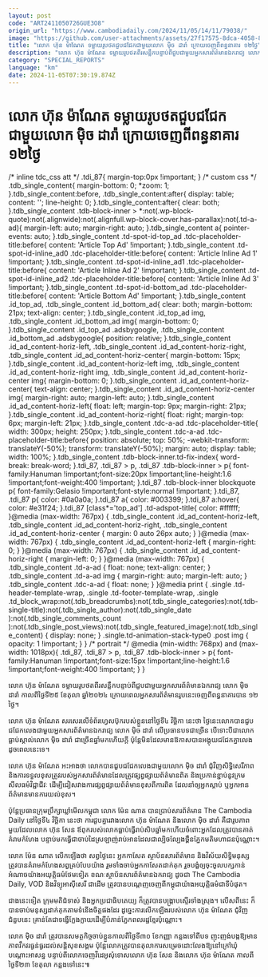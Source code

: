 ```yaml
---
layout: post
code: "ART2411050726GUE3O8"
origin_url: "https://www.cambodiadaily.com/2024/11/05/14/11/79038/"
image: "https://github.com/user-attachments/assets/27f17575-8dca-4058-8574-be8a367460ce"
title: "លោក ហ៊ុន ម៉ាណែត ទម្លាយ​រូបថត​ជួប​ជជែក​ជាមួយ​លោក ម៉ិច ដារ៉ា ក្រោយ​ចេញពី​ពន្ធនាគារ ១២​ថ្ងៃ"
description: "លោក ហ៊ុន ម៉ាណែត ទម្លាយ​រូបថត​ពីរ​សន្លឹក​បន្ទាប់ពី​ជួប​ជាមួយ​អ្នក​សារព័ត៌មាន​ឯករាជ្យ លោក ម៉ិច ដារ៉ា កាលពី​ថ្ងៃទី​២៥ ខែ​តុលា ឆ្នាំ​២០២៤ ក្រោយ​ពេល​អ្នក​សារព័ត៌មាន​រូប​នេះ​ចេញពី​ពន្ធនាគារ​បាន ១២​ថ្ងៃ។"
category: "SPECIAL_REPORTS"
language: "km"
date: 2024-11-05T07:30:19.874Z
---
```


# លោក ហ៊ុន ម៉ាណែត ទម្លាយ​រូបថត​ជួប​ជជែក​ជាមួយ​លោក ម៉ិច ដារ៉ា ក្រោយ​ចេញពី​ពន្ធនាគារ ១២​ថ្ងៃ

/\* inline tdc\_css att \*/ .tdi\_87{ margin-top:0px !important; } /\* custom css \*/ .tdb\_single\_content{ margin-bottom: 0; \*zoom: 1; }.tdb\_single\_content:before, .tdb\_single\_content:after{ display: table; content: ''; line-height: 0; }.tdb\_single\_content:after{ clear: both; }.tdb\_single\_content .tdb-block-inner > \*:not(.wp-block-quote):not(.alignwide):not(.alignfull.wp-block-cover.has-parallax):not(.td-a-ad){ margin-left: auto; margin-right: auto; }.tdb\_single\_content a{ pointer-events: auto; }.tdb\_single\_content .td-spot-id-top\_ad .tdc-placeholder-title:before{ content: 'Article Top Ad' !important; }.tdb\_single\_content .td-spot-id-inline\_ad0 .tdc-placeholder-title:before{ content: 'Article Inline Ad 1' !important; }.tdb\_single\_content .td-spot-id-inline\_ad1 .tdc-placeholder-title:before{ content: 'Article Inline Ad 2' !important; }.tdb\_single\_content .td-spot-id-inline\_ad2 .tdc-placeholder-title:before{ content: 'Article Inline Ad 3' !important; }.tdb\_single\_content .td-spot-id-bottom\_ad .tdc-placeholder-title:before{ content: 'Article Bottom Ad' !important; }.tdb\_single\_content .id\_top\_ad, .tdb\_single\_content .id\_bottom\_ad{ clear: both; margin-bottom: 21px; text-align: center; }.tdb\_single\_content .id\_top\_ad img, .tdb\_single\_content .id\_bottom\_ad img{ margin-bottom: 0; }.tdb\_single\_content .id\_top\_ad .adsbygoogle, .tdb\_single\_content .id\_bottom\_ad .adsbygoogle{ position: relative; }.tdb\_single\_content .id\_ad\_content-horiz-left, .tdb\_single\_content .id\_ad\_content-horiz-right, .tdb\_single\_content .id\_ad\_content-horiz-center{ margin-bottom: 15px; }.tdb\_single\_content .id\_ad\_content-horiz-left img, .tdb\_single\_content .id\_ad\_content-horiz-right img, .tdb\_single\_content .id\_ad\_content-horiz-center img{ margin-bottom: 0; }.tdb\_single\_content .id\_ad\_content-horiz-center{ text-align: center; }.tdb\_single\_content .id\_ad\_content-horiz-center img{ margin-right: auto; margin-left: auto; }.tdb\_single\_content .id\_ad\_content-horiz-left{ float: left; margin-top: 9px; margin-right: 21px; }.tdb\_single\_content .id\_ad\_content-horiz-right{ float: right; margin-top: 6px; margin-left: 21px; }.tdb\_single\_content .tdc-a-ad .tdc-placeholder-title{ width: 300px; height: 250px; }.tdb\_single\_content .tdc-a-ad .tdc-placeholder-title:before{ position: absolute; top: 50%; -webkit-transform: translateY(-50%); transform: translateY(-50%); margin: auto; display: table; width: 100%; }.tdb\_single\_content .tdb-block-inner.td-fix-index{ word-break: break-word; }.tdi\_87, .tdi\_87 > p, .tdi\_87 .tdb-block-inner > p{ font-family:Hanuman !important;font-size:20px !important;line-height:1.6 !important;font-weight:400 !important; }.tdi\_87 .tdb-block-inner blockquote p{ font-family:Gelasio !important;font-style:normal !important; }.tdi\_87, .tdi\_87 p{ color: #0a0a0a; }.tdi\_87 a{ color: #003399; }.tdi\_87 a:hover{ color: #e31f24; }.tdi\_87 \[class\*='top\_ad'\] .td-adspot-title{ color: #ffffff; }@media (max-width: 767px) { .tdb\_single\_content .id\_ad\_content-horiz-left, .tdb\_single\_content .id\_ad\_content-horiz-right, .tdb\_single\_content .id\_ad\_content-horiz-center { margin: 0 auto 26px auto; } }@media (max-width: 767px) { .tdb\_single\_content .id\_ad\_content-horiz-left { margin-right: 0; } }@media (max-width: 767px) { .tdb\_single\_content .id\_ad\_content-horiz-right { margin-left: 0; } }@media (max-width: 767px) { .tdb\_single\_content .td-a-ad { float: none; text-align: center; } .tdb\_single\_content .td-a-ad img { margin-right: auto; margin-left: auto; } .tdb\_single\_content .tdc-a-ad { float: none; } }@media print { .single .td-header-template-wrap, .single .td-footer-template-wrap, .single .td\_block\_wrap:not(.tdb\_breadcrumbs):not(.tdb\_single\_categories):not(.tdb-single-title):not(.tdb\_single\_author):not(.tdb\_single\_date ):not(.tdb\_single\_comments\_count ):not(.tdb\_single\_post\_views):not(.tdb\_single\_featured\_image):not(.tdb\_single\_content) { display: none; } .single.td-animation-stack-type0 .post img { opacity: 1 !important; } } /\* portrait \*/ @media (min-width: 768px) and (max-width: 1018px){ .tdi\_87, .tdi\_87 > p, .tdi\_87 .tdb-block-inner > p{ font-family:Hanuman !important;font-size:15px !important;line-height:1.6 !important;font-weight:400 !important; } }

លោក ហ៊ុន ម៉ាណែត ទម្លាយ​រូបថត​ពីរ​សន្លឹក​បន្ទាប់ពី​ជួប​ជាមួយ​អ្នក​សារព័ត៌មាន​ឯករាជ្យ លោក ម៉ិច ដារ៉ា កាលពី​ថ្ងៃទី​២៥ ខែ​តុលា ឆ្នាំ​២០២៤ ក្រោយ​ពេល​អ្នក​សារព័ត៌មាន​រូប​នេះ​ចេញពី​ពន្ធនាគារ​បាន ១២​ថ្ងៃ។

លោក ហ៊ុន ម៉ាណែត សរសេរ​លើ​ទំព័រ​ហ្វេសប៊ុក​របស់​ខ្លួន​នៅ​ថ្ងៃទី​៤ វិច្ឆិកា នេះ​ថា ថ្ងៃ​នេះ​លោក​បាន​ជួប​ជជែក​លេង​ជាមួយ​អ្នក​សារព័ត៌មាន​ឯករាជ្យ លោក ម៉ិច ដារ៉ា លើ​ប្រធានបទ​ជាច្រើន បើ​ទោះបីជា​លោក​ធ្លាប់​ស្គាល់​លោក ម៉ិច ដារ៉ា ជាច្រើន​ឆ្នាំ​មក​ហើយ​ក្តី ប៉ុន្តែ​មិន​ដែល​មាន​ឱកាស​បាន​អង្គុយ​ជជែក​គ្នា​លេង​ដូច​ពេលនេះ​ទេ។

លោក ហ៊ុន ម៉ាណែត អះអាង​ថា លោក​បាន​ជួប​ជជែក​លេង​ជាមួយ​លោក ម៉ិច ដារ៉ា ជុំវិញ​សិទ្ធិ​សេរីភាព និង​ការ​ទទួល​ខុសត្រូវ​របស់​អ្នក​សារព័ត៌មាន​ដែល​ត្រូវ​ផ្សព្វផ្សាយ​ព័ត៌មាន​ពិត និង​ប្រកាន់ខ្ជាប់​នូវ​ក្រមសីលធម៌​វិជ្ជាជីវៈ ដើម្បី​ជៀសវាង​ការ​ផ្សព្វផ្សាយ​ព័ត៌មាន​ខុស​ពី​ការពិត ដែល​នាំ​ឲ្យ​អ្នក​ស្ដាប់ ឬ​អ្នក​អាន​ព័ត៌មាន​មាន​ការ​យល់​ខុស។

ប៉ុន្តែ​ប្រធាន​ក្រុមប្រឹក្សា​ឃ្លាំមើល​កម្ពុជា លោក ម៉ែន ណាត បាន​ប្រាប់​សារព័ត៌មាន The Cambodia Daily នៅ​ថ្ងៃទី​៤ វិច្ឆិកា នេះ​ថា ការ​ជួប​គ្នា​រវាង​លោក ហ៊ុន ម៉ាណែត និង​លោក ម៉ិច ដារ៉ា គឺជា​រូបភាព​មួយ​ដែល​លោក ហ៊ុន សែន ឪពុក​របស់​លោក​ធ្លាប់​ធ្វើ​រាប់​សិប​ឆ្នាំ​មក​ហើយ​ចំពោះ​អ្នក​ដែល​ត្រូវ​បាន​គាត់​គំរាមកំហែង បន្ទាប់​មក​ធ្វើ​ជា​ចាប់​ដៃ​ស្រឡាញ់​រាប់អាន​ដែល​ជា​ល្បិចល្បែង​ថ្ពឹន​ភ្នែក​មតិ​មហាជន​ប៉ុណ្ណោះ។

លោក ម៉ែន ណាត លើកឡើង​ថា សព្វថ្ងៃ​នេះ អ្នកកាសែត ស្ថាប័ន​សារព័ត៌មាន និង​វិស័យ​សិទ្ធិមនុស្ស ត្រូវ​បាន​គំរាមកំហែង​សព្វ​គ្រប់​បែប​យ៉ាង រួម​ទាំង​ចាប់​អ្នកកាសែត​ដាក់​គុក រួច​បង្ខំ​ឲ្យ​ចុះចូល​បក្ស​កាន់​អំណាច​យ៉ាង​អយុត្តិធម៌​ថែម​ទៀត ខណៈ​ស្ថាប័ន​សារព័ត៌មាន​ឯករាជ្យ ដូចជា The Cambodia Daily, VOD និង​វិទ្យុ​អាស៊ីសេរី ជាដើម ត្រូវ​បាន​បណ្ដេញ​ចេញពី​កម្ពុជា​យ៉ាង​អយុត្តិធម៌​ជាទីបំផុត។

ជាង​នេះ​ទៀត ក្រុម​មតិ​ជំទាស់ និង​អ្នក​ប្រជាធិបតេយ្យ ក៏​ត្រូវ​បាន​បង្ក្រាប​ស្ទើរ​ទាំងស្រុង។ លើស​ពី​នេះ ក៏​បាន​ចាប់​មនុស្ស​ដាក់​គុក​តាម​ទំនើង​ចិត្ត​ផង​ដែរ ដូច្នេះ​ការ​លើកឡើង​របស់​លោក ហ៊ុន ម៉ាណែត ជុំវិញ​ជំនួប​នេះ គ្រាន់តែ​ជា​ទង្វើ​ក្លែងក្លាយ​ដើម្បី​បំភាន់​ភ្នែក​ពលរដ្ឋ​ខ្មែរ​ប៉ុណ្ណោះ។

លោក ម៉ិច ដារ៉ា ត្រូវ​បាន​សមត្ថកិច្ច​ចាប់​ខ្លួន​កាលពី​ថ្ងៃទី​៣០ ខែ​កញ្ញា កន្លង​ទៅ​ពី​បទ ញុះញង់​បង្ក​ឱ្យ​មាន​ភាព​វឹកវរ​ធ្ងន់ធ្ងរ​ដល់​សន្តិសុខ​សង្គម ប៉ុន្តែ​លោក​ត្រូវ​បាន​តុលាការ​សម្រេច​ដោះលែង​ឱ្យ​នៅ​ក្រៅ​ឃុំ​បណ្ដោះអាសន្ន បន្ទាប់ពី​លោក​ចេញ​វីដេអូ​សុំទោស​លោក ហ៊ុន សែន និង​លោក ហ៊ុន ម៉ាណែត កាលពី​ថ្ងៃទី​២៣ ខែ​តុលា កន្លង​ទៅ​នេះ៕